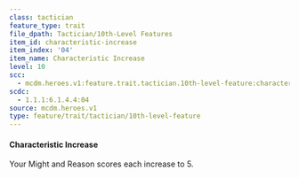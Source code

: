 ```yaml
---
class: tactician
feature_type: trait
file_dpath: Tactician/10th-Level Features
item_id: characteristic-increase
item_index: '04'
item_name: Characteristic Increase
level: 10
scc:
  - mcdm.heroes.v1:feature.trait.tactician.10th-level-feature:characteristic-increase
scdc:
  - 1.1.1:6.1.4.4:04
source: mcdm.heroes.v1
type: feature/trait/tactician/10th-level-feature
---
```


#### Characteristic Increase

Your Might and Reason scores each increase to 5.
